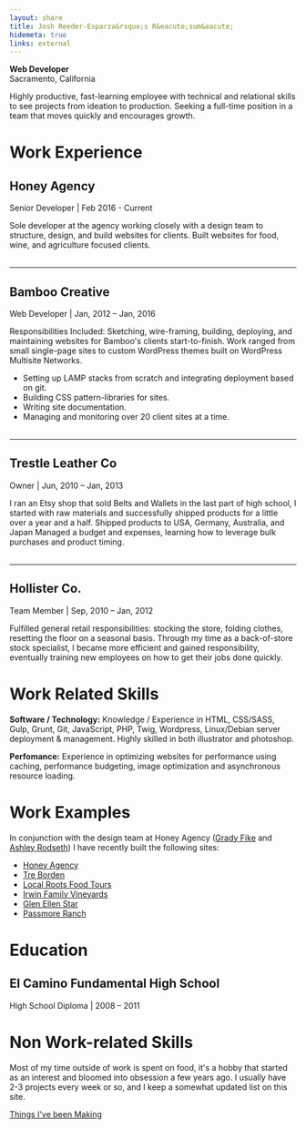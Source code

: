 ```yaml
---
layout: share
title: Josh Reeder-Esparza&rsquo;s R&eacute;sum&eacute;
hidemeta: true
links: external
---
```

 
**Web Developer**  
Sacramento, California  
  
Highly productive, fast-learning employee with technical and relational skills to see projects from ideation to production. Seeking a full-time position in a team that moves quickly and encourages growth. 


# Work Experience  

## Honey Agency  

Senior Developer \| Feb 2016 - Current  
  
Sole developer at the agency working closely with a design team to structure, design, and build websites for clients. Built websites for food, wine, and agriculture focused clients.
<br><br>

----
## Bamboo Creative

Web Developer \| Jan, 2012 – Jan, 2016  
  
Responsibilities Included: Sketching, wire-framing, building, deploying, and maintaining websites for Bamboo's clients start-to-finish. Work ranged from small single-page sites to custom WordPress themes built on WordPress Multisite Networks. 
* Setting up LAMP stacks from scratch and integrating deployment based on git.
* Building CSS pattern-libraries for sites.
* Writing site documentation.
* Managing and monitoring over 20 client sites at a time. 
<br><br>

----
## Trestle Leather Co 

Owner \| Jun, 2010 – Jan, 2013  
  
I ran an Etsy shop that sold Belts and Wallets in the last part of high school, I started with raw materials and successfully shipped products for a little over a year and a half. 
Shipped products to USA, Germany, Australia, and Japan 
Managed a budget and expenses, learning how to leverage bulk purchases and product timing. 
<br><br>

----
## Hollister Co. 

Team Member \| Sep, 2010 – Jan, 2012  

Fulfilled general retail responsibilities: stocking the store, folding clothes, resetting the floor on a seasonal basis. Through my time as a back-of-store stock specialist, I became more efficient and gained responsibility, eventually training new employees on how to get their jobs done quickly. 

# Work Related Skills
**Software / Technology:** Knowledge / Experience in HTML, CSS/SASS, Gulp, Grunt, Git, JavaScript, PHP, Twig, Wordpress, Linux/Debian server deployment & management. Highly skilled in both illustrator and photoshop. 

**Perfomance:** Experience in optimizing websites for performance using caching, performance budgeting, image optimization and asynchronous resource loading.

# Work Examples

In conjunction with the design team at Honey Agency ([Grady Fike](https://honeyagency.com/team/grady-fike/) and [Ashley Rodseth](https://honeyagency.com/team/ashley-rodseth/)) I have recently built the following sites:  
* [Honey Agency](https://honeyagency.com)
* [Tre Borden](http://treborden.com/)
* [Local Roots Food Tours](http://localrootsfoodtours.com/)
* [Irwin Family Vineyards](https://www.irwinfamilyvineyards.com)
* [Glen Ellen Star](http://glenellenstar.com)
* [Passmore Ranch](http://passmoreranch.com/)

# Education
## El Camino Fundamental High School   
High School Diploma \| 2008 – 2011 


# Non Work-related Skills
Most of my time outside of work is spent on food, it's a hobby that started as an interest and bloomed into obsession a few years ago. I usually have 2-3 projects every week or so, and I keep a somewhat updated list on this site.

[Things I've been Making](/been-making/)